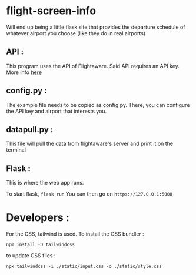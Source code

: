 # flight-screen-info
Will end up being a little flask site that provides the departure schedule of whatever airport you choose (like they do in real airports)

## API : 
This program uses the API of Flightaware.
Said API requires an API key. More info [here](https://www.flightaware.com/commercial/aeroapi)

## config.py :
The example file needs to be copied as config.py. There, you can configure the API key and airport that interests you.

## datapull.py :
This file will pull the data from flightaware's server and print it on the terminal

## Flask :
This is where the web app runs. 

To start flask, ``flask run``
You can then go on ``https://127.0.0.1:5000``

# Developers : 
For the CSS, tailwind is used. 
To install the CSS bundler :
```
npm install -D tailwindcss
```
to update CSS files :
```
npx tailwindcss -i ./static/input.css -o ./static/style.css
```